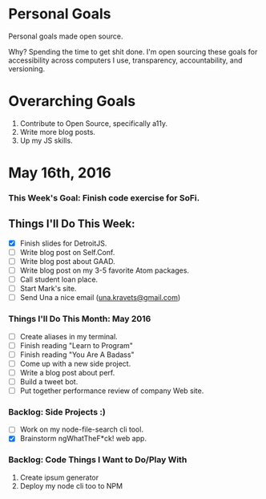 Personal Goals
==============

Personal goals made open source.

Why? Spending the time to get shit done. I'm open sourcing these goals for accessibility across computers I use, transparency, accountability, and versioning.

# Overarching Goals
1. Contribute to Open Source, specifically a11y.
2. Write more blog posts.
3. Up my JS skills.

# May 16th, 2016

### This Week's Goal: Finish code exercise for SoFi.

## Things I'll Do This Week:
- [x] Finish slides for DetroitJS.
- [ ] Write blog post on Self.Conf.
- [ ] Write blog post about GAAD.
- [ ] Write blog post on my 3-5 favorite Atom packages.
- [ ] Call student loan place.
- [ ] Start Mark's site.
- [ ] Send Una a nice email (una.kravets@gmail.com)

### Things I'll Do This Month: May 2016
- [ ] Create aliases in my terminal.
- [ ] Finish reading "Learn to Program"
- [ ] Finish reading "You Are A Badass"
- [ ] Come up with a new side project.
- [ ] Write a blog post about perf.
- [ ] Build a tweet bot.
- [ ] Put together performance review of company Web site.

### Backlog: Side Projects :)
- [ ] Work on my node-file-search cli tool.
- [x] Brainstorm ngWhatTheF*ck! web app.

### Backlog: Code Things I Want to Do/Play With
1. Create ipsum generator
2. Deploy my node cli too to NPM
